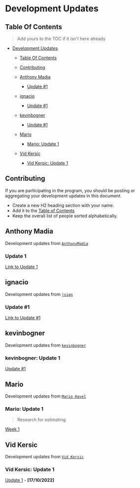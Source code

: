 # Development Updates

## Table Of Contents

> Add yours to the TOC if it isn't here already

- [Development Updates](#development-updates)
  - [Table Of Contents](#table-of-contents)
  - [Contributing](#contributing)
  - [Anthony Madia](#anthony-madia)
    - [Update #1](#anthony-madia-update)
  - [ignacio](#ignacio)
    - [Update #1](#ignacio-update-1)
  - [kevinbogner](#kevinbogner)
    - [Update #1](#kevinbogner-update-1)
  - [Mario](#mario)
    - [Mario: Update 1](#mario-update-1)

  - [Vid Kersic](#vid-kersic)
    - [Vid Kersic: Update 1](#vid-kersic-update-1) 

## Contributing

If you are participating in the program, you should be posting or aggregating
your development updates in this document.

- Create a new H2 heading section with your name.
- Add it to the [Table of Contents](#table-of-contents)
- Keep the overall list of people sorted alphabetically.

## Anthony Madia
Development updates from [`AnthonyMadia`](https://github.com/AnthonyMadia)

### Update 1
[Link to Update 1](https://hackmd.io/nYbSykDpQy20n1JGo30X3Q?view)

## ignacio
Development updates from [`jsign`](https://github.com/jsign)

### Update #1
[Link to Update #1](https://hackmd.io/@jsign/cohort-tree-update-1)

## kevinbogner

Development updates from [`kevinbogner`](https://github.com/kevinbogner)

### kevinbogner: Update 1

[Update #1](https://hackmd.io/@lODlsf2CR9uWlyIyEdjjPQ/HkeQ_Qnfi)

## Mario

Development updates from [`Mario Havel`](https://github.com/taxmeifyoucan/)

### Mario: Update 1

> Research for estimating 

[Week 1](https://notes.ethereum.org/@MarioHavel/merge-ttd)

## Vid Kersic

Development updates from [`Vid Kersic`](https://github.com/vid201/)

### Vid Kersic: Update 1

[Update 1](https://hackmd.io/@Vid201/epf-the-third-cohort-update-1) - **[17/10/2022]**
